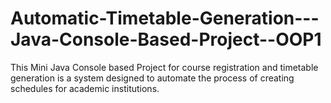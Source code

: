 # Automatic-Timetable-Generation---Java-Console-Based-Project--OOP1
This Mini Java Console based Project for course registration and timetable generation is a system designed to automate the process of creating schedules for academic institutions.
